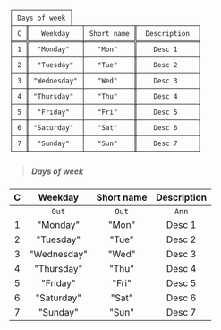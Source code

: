 ```text
┌──────────────┐
│ Days of week │
├───╥──────────┴──┬────────────╥───────────────┐
│ C ║   Weekday   │ Short name ║  Description  │
╞═══╬═════════════╪════════════╬═══════════════╡
│ 1 ║  "Monday"   │   "Mon"    ║    Desc 1     │
├───╫─────────────┼────────────╫───────────────┤
│ 2 ║  "Tuesday"  │   "Tue"    ║    Desc 2     │
├───╫─────────────┼────────────╫───────────────┤
│ 3 ║ "Wednesday" │   "Wed"    ║    Desc 3     │
├───╫─────────────┼────────────╫───────────────┤
│ 4 ║ "Thursday"  │   "Thu"    ║    Desc 4     │
├───╫─────────────┼────────────╫───────────────┤
│ 5 ║  "Friday"   │   "Fri"    ║    Desc 5     │
├───╫─────────────┼────────────╫───────────────┤
│ 6 ║ "Saturday"  │   "Sat"    ║    Desc 6     │
├───╫─────────────┼────────────╫───────────────┤
│ 7 ║  "Sunday"   │   "Sun"    ║    Desc 7     │
└───╨─────────────┴────────────╨───────────────┘
```

> ##### Days of week

| C |   Weekday   | Short name | Description |
|:-:|:-----------:|:----------:|:-----------:|
|   |    `Out`    |   `Out`    |    `Ann`    |
| 1 |  "Monday"   |   "Mon"    |   Desc 1    |
| 2 |  "Tuesday"  |   "Tue"    |   Desc 2    |
| 3 | "Wednesday" |   "Wed"    |   Desc 3    |
| 4 | "Thursday"  |   "Thu"    |   Desc 4    |
| 5 |  "Friday"   |   "Fri"    |   Desc 5    |
| 6 | "Saturday"  |   "Sat"    |   Desc 6    |
| 7 |  "Sunday"   |   "Sun"    |   Desc 7    |
